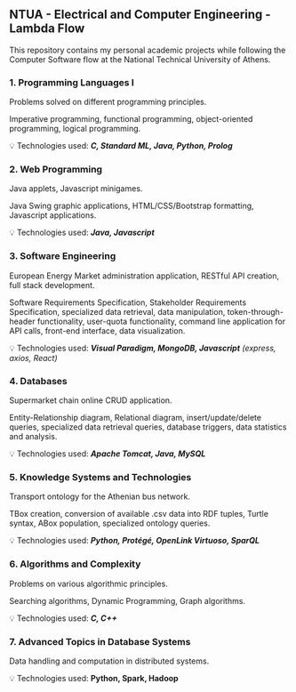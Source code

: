 ## NTUA - Electrical and Computer Engineering - Lambda Flow

This repository contains my personal academic projects while following the Computer Software flow at the National Technical University of Athens.

### 1. Programming Languages I

Problems solved on different programming principles.

Imperative programming, functional programming, object-oriented programming, logical programming.

:bulb: Technologies used: **_C, Standard ML, Java, Python, Prolog_**

### 2. Web Programming

Java applets, Javascript minigames.

Java Swing graphic applications, HTML/CSS/Bootstrap formatting, Javascript applications.

:bulb: Technologies used: **_Java, Javascript_**

### 3. Software Engineering

European Energy Market administration application, RESTful API creation, full stack development.

Software Requirements Specification, Stakeholder Requirements Specification, specialized data retrieval, data manipulation, token-through-header functionality, user-quota functionality, command line application for API calls, front-end interface, data visualization.

:bulb: Technologies used: **_Visual Paradigm, MongoDB, Javascript_** _(express, axios, React)_

### 4. Databases

Supermarket chain online CRUD application.

Entity-Relationship diagram, Relational diagram, insert/update/delete queries, specialized data retrieval queries, database triggers, data statistics and analysis.

:bulb: Technologies used: **_Apache Tomcat, Java, MySQL_**

### 5. Knowledge Systems and Technologies

Transport ontology for the Athenian bus network.

TBox creation, conversion of available .csv data into RDF tuples, Turtle syntax, ABox population, specialized ontology queries.

:bulb: Technologies used: **_Python, Protégé, OpenLink Virtuoso, SparQL_**

### 6. Algorithms and Complexity

Problems on various algorithmic principles.

Searching algorithms, Dynamic Programming, Graph algorithms.

:bulb: Technologies used: **_C, C++_**

### 7. Advanced Topics in Database Systems

Data handling and computation in distributed systems.

:bulb: Technologies used: **Python, Spark, Hadoop**
